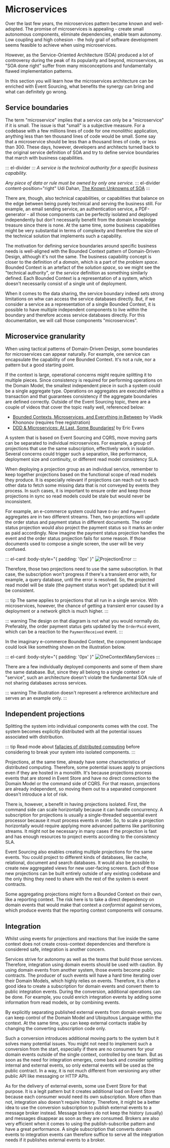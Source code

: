 # Microservices

Over the last few years, the microservices pattern became known and well-adopted. The promise of microservices is appealing - create small autonomous components, eliminate dependencies, enable team autonomy. Low coupling and high cohesion - the holy grail of software development seems feasible to achieve when using microservices. 

However, as the Service-Oriented Architecture (SOA) produced a lot of controversy during the peak of its popularity and beyond, microservices, as "SOA done right" suffer from many misconceptions and fundamentally flawed implementation patterns.

In this section you will learn how the microservices architecture can be enriched with Event Sourcing, what benefits the synergy can bring and what can definitely go wrong.

## Service boundaries

The term "microservice" implies that a service can only be a "microservice" if it is small. The issue is that "small" is a subjective measure. For a codebase with a few millions lines of code for one monolithic application, anything less than ten thousand lines of code would be small. Some say that a microservice should be less than a thousand lines of code, or less than 300. These days, however, developers and architects turned back to the original service definition of SOA and try to define service boundaries that march with business capabilities.

::: el-divider
<i class="el-icon-reading"></i>
:::
_A service is the technical authority for a specific business capability._

_Any piece of data or rule must be owned by only one service._
::: el-divider content-position="right"
Udi Dahan, [The Known Unknowns of SOA](http://udidahan.com/2010/11/15/the-known-unknowns-of-soa/)
:::

There are, though, also technical capabilities, or capabilities that balance on the edge between being purely technical and serving the business still. For example, an email sending service, an authentication service, a PDF-generator - all those components can be perfectly isolated and deployed independently but don't necessarily benefit from the domain knowledge treasure since there is none. At the same time, some business capabilities might be very substantial in terms of complexity and therefore the size of the technical solution that implements such a capability.

The motivation for defining service boundaries around specific business needs is well-aligned with the Bounded Context pattern of Domain-Driven Design, although it's not the same. The business capability concept is closer to the definition of a _domain_, which is a part of the _problem space_. Bounded Context is an artefact of the _solution space_, so we might see the "technical authority", or the _service_ definition as something similarly defined. Each Bounded Context is a representation of a system, which doesn't necessarily consist of a single unit of deployment.

When it comes to the data sharing, the service boundary indeed sets strong limitations on whw can access the service databases directly. But, if we consider a service as a representation of a single Bounded Context, it is possible to have multiple independent components to live within the boundary and therefore access service databases directly. For this documentation, we will call those components "microservices".

## Microservice granularity

When using tactical patterns of Domain-Driven Design, some boundaries for microservices can appear naturally. For example, one service can encapsulate the capability of one Bounded Context. It's not a rule, nor a pattern but a good starting point.

If the context is large, operational concerns might require splitting it to multiple pieces. Since consistency is required for performing operations on the Domain Model, the smallest independent piece in such a system could be a single aggregate type. Operations on aggregates are executed within a transaction and that guarantees consistency if the aggregate boundaries are defined correctly. Outside of the Event Sourcing topic, there are a couple of videos that cover the topic really well, referenced below:

- [Bounded Contexts, Microservices, and Everything in Between](https://skillsmatter.com/skillscasts/11493-functional-cqrs#video) by Vladik Khononov (requires free registration) 
- [DDD & Microservices: At Last, Some Boundaries!](https://www.youtube.com/watch?v=yPvef9R3k-M) by Eric Evans

A system that is based on Event Sourcing and CQRS, move moving parts can be separated to individual microservices. For example, a group of projections that use the same subscription, effectively work in isolation. Several concerns could trigger such a separation, like performance, deployment size and continuity, or different read model consistency SLA.

When deploying a projection group as an individual service, remember to keep together projections based on the functional scope of read models they produce. It is especially relevant if projections can reach out to each other data to fetch some missing data that is not conveyed by events they process. In such cases, it is important to ensure order and keep those projections in sync so read models could be stale but would never be inconsistent.

For example, an e-commerce system could have `Order` and `Payment` aggregates are in two different streams. Then, two projections will update the order status and payment status in different documents. The order status projection would also project the payment status so it marks an order as paid accordingly. Now imagine the payment status projection handles the event and the order status projection fails for some reason. If those documents used to compose a single screen, the user will be very confused.

::: el-card :body-style="{ padding: '0px' }" 
![ProjectionError](./images/microservices-projections-error.png)
:::

Therefore, those two projections need to use the same subscription. In that case, the subscription won't progress if there's a transient error with, for example, a query database, until the error is resolved. So, the projected read model will be stale (the payment status won't get updated) but it will be consistent.

::: tip
The same applies to projections that all run in a single service. With microservices, however, the chance of getting a transient error caused by a deployment or a network glitch is much higher.
:::

::: warning
The design on that diagram is not what you would normally do. Preferably, the order payment status gets updated by the `OrderPaid` event, which can be a reaction to the `PaymentReceived` event.
:::

In the imaginary e-commerce Bounded Context, the component landscape could look like something shown on the illustration below.

::: el-card :body-style="{ padding: '0px' }" 
![OneContextManyServices](./images/microservices-split.png)
:::

There are a few individually deployed components and some of them share the same database. But, since they all belong to a single context or "service", such an architecture doesn't violate the fundamental SOA rule of not sharing databases across services.

::: warning
The illustration doesn't represent a reference architecture and serves an an example only.
:::

## Independent projections

Splitting the system into individual components comes with the cost. The system becomes explicitly distributed with all the potential issues associated with distribution.

::: tip
Read mode about [fallacies of distributed computing](https://en.wikipedia.org/wiki/Fallacies_of_distributed_computing) before considering to break your system into isolated components.
:::

Projections, at the same time, already have some characteristics of distributed computing. Therefore, some potential issues apply to projections even if they are hosted in a monolith. It's because projections process events that are stored in Event Store and have no direct connection to the Domain Model or the command side of CQRS. For that reason, projections are already independent, so moving them out to a separated component doesn't introduce a lot of risk.

There is, however, a benefit in having projections isolated. First, the command side can scale horizontally because it can handle concurrency. A subscription for projections is usually a single-threaded sequential event processor because it must process events in order. So, to scale a projection horizontally would require applying more advanced patterns like partitioning streams. It might not be necessary in many cases if the projection is fast and has enough resources to project events according to the consistency SLA.

Event Sourcing also enables creating multiple projections for the same events. You could project to different kinds of databases, like cache, relational, document and search databases. It would also be possible to create new aggregated views for new user-facing screens. Each of those new projections can be built entirely outside of any existing codebase and the only thing they need to share with the rest of the system is event contracts.

Some aggregating projections might form a Bounded Context on their own, like a reporting context. The risk here is to take a direct dependency on domain events that would make that context a _conformist_ against services, which produce events that the reporting context components will consume.

## Integration

Whilst using events for projections and reactions that live inside the same context does not create cross-context dependencies and therefore is considered safe, integration is another concern.

Services strive for autonomy as well as the teams that build those services. Therefore, integration using domain events should be used with caution. By using domain events from another system, those events become public contracts. The producer of such events will have a hard time iterating over their Domain Models, which highly relies on events. Therefore, it is often a good idea to create a subscription for domain events and convert them to public integration events. During the conversion, additional operations can be done. For example, you could enrich integration events by adding some information from read models, or by combining events.

By explicitly separating published external events from domain events, you can keep control of the Domain Model and Ubiquitous Language within the context. At the same time, you can keep external contacts stable by changing the converting subscription code only.

Such a conversion introduces additional moving parts to the system but it solves many potential issues. You might not need to implement such a conversion from the start, especially if there are no consumers for your domain events outside of the single context, controlled by one team. But as soon as the need for integration emerges, come back and consider splitting internal and external events, so only external events will be used as the public contract. In a way, it is not much different from versioning any other public API like messaging or HTTP APIs.

As for the delivery of external events, some use Event Store for that purpose. It is a legit pattern but it creates additional load on Event Store because each consumer would need its own subscription. More often than not, integration also doesn't require history. Therefore, it might be a better idea to use the conversion subscription to publish external events to a message broker instead. Message brokers do not keep the history (usually) and messages disappear as soon as they are consumed. Brokers are also very efficient when it comes to using the publish-subscribe pattern and have a great performance. A single subscription that converts domain events to integration events can therefore suffice to serve all the integration needs if it publishes external events to a broker.
